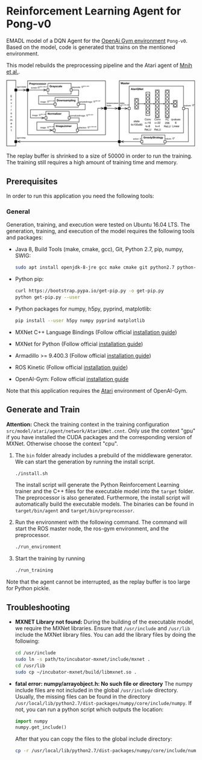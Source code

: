 <!-- (c) https://github.com/MontiCore/monticore -->
# Reinforcement Learning Agent for Pong-v0

EMADL model of a DQN Agent for the [OpenAi Gym environment](https://gym.openai.com/envs/Pong-v0/) `Pong-v0`. Based on the model, code is generated that trains on the mentioned environment.

This model rebuilds the preprocessing pipeline and the Atari agent of [Mnih et al.](https://arxiv.org/abs/1312.5602).

![Atari C&C Diagram](pictures/atari_cac.png)

The replay buffer is shrinked to a size of 50000 in order to run the training. The training still requires a high amount of training time and memory.

## Prerequisites

In order to run this application you need the following tools:

### General

Generation, training, and execution were tested on Ubuntu 16.04 LTS. The generation, training, and execution of the model requires the following tools and packages:
  
- Java 8, Build Tools (make, cmake, gcc), Git, Python 2.7, pip, numpy, SWIG:

    ```bash
    sudo apt install openjdk-8-jre gcc make cmake git python2.7 python-dev python-numpy swig libboost-all-dev curl
    ```
- Python pip:
    ```bash
    curl https://bootstrap.pypa.io/get-pip.py -o get-pip.py
    python get-pip.py --user
    ```

- Python packages for numpy, h5py, pyprind, matplotlib:

    ```bash
    pip install --user h5py numpy pyprind matplotlib

    
    ```

- MXNet C++ Language Bindings (Follow official [installation guide](https://mxnet.incubator.apache.org/versions/master/install/ubuntu_setup.html))
- MXNet for Python (Follow official [installation guide](https://mxnet.incubator.apache.org/versions/master/install/index.html?platform=Linux&language=Python&processor=CPU))
- Armadillo >= 9.400.3 (Follow official [installation guide](http://arma.sourceforge.net/download.html))
- ROS Kinetic (Follow official [installation guide](http://wiki.ros.org/kinetic/Installation/Ubuntu))
- OpenAI-Gym: Follow official [installation guide](https://github.com/openai/gym#installation)

Note that this application requires the [Atari](https://github.com/openai/gym/blob/master/docs/environments.md) environment of OpenAI-Gym.


## Generate and Train

**Attention:** Check the training context in the training configuration `src/model/atari/agent/network/AtariQNet.cnnt`. Only use the context "gpu" if you have installed the CUDA packages and the corresponding version of MXNet. Otherwise choose the context "cpu".

1) The `bin` folder already includes a prebuild of the middleware generator. We can start the generation by running the install script.
    ```bash
    ./install.sh
    ```
    The install script will generate the Python Reinforcement Learning trainer and the C++ files for the executable model into the `target` folder. The preprocessor is also generated. Furthermore, the install script will automatically build the executable models. The binaries can be found in `target/bin/agent` and `target/bin/preprocessor`.

2) Run the environment with the following command. The command will start the ROS master node, the ros-gym environment, and the preprocessor.
    ```bash
    ./run_environment
    ```

3) Start the training by running
    ```bash
    ./run_training
    ```

Note that the agent cannot be interrupted, as the replay buffer is too large for Python pickle.

## Troubleshooting
- **MXNET Library not found:** During the building of the executable model, we require the MXNet libraries. Ensure that  `/usr/include` and `/usr/lib` include the MXNet library files. You can add the library files by doing the following: 
    ```bash
    cd /usr/include
    sudo ln -s path/to/incubator-mxnet/include/mxnet .
    cd /usr/lib
    sudo cp ~/incubator-mxnet/build/libmxnet.so .
    ```
- **fatal error: numpy/arrayobject.h: No such file or directory** The numpy include files are not included in the global `/usr/include` directory. Usually, the missing files can be found in the directory `/usr/local/lib/python2.7/dist-packages/numpy/core/include/numpy`. If not, you can run a python script which outputs the location:
    ```python
    import numpy
    numpy.get_include()
    ```
    After that you can copy the files to the global include directory:
    ```bash
    cp -r /usr/local/lib/python2.7/dist-packages/numpy/core/include/numpy /usr/local/include
    ```
